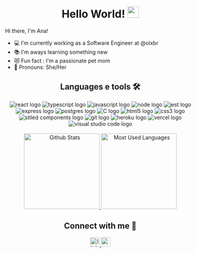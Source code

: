 <h1 align="center">
Hello World!
<img src=https://github.com/TheDudeThatCode/TheDudeThatCode/blob/master/Assets/Earth.gif width="30">
</h1>

Hi there, I'm Ana!

- 💻 I’m currently working as a Software Engineer at @olxbr
- 📚 I'm aways learning something new
- 😻 Fun fact : I'm a passionate pet mom 
- 🙂 Pronouns: She/Her

<div align="center">
  <h2>Languages e tools 🛠</h2>
 
 <img src="https://img.shields.io/badge/React-20232A?style=for-the-badge&logo=react&logoColor=61DAFB" alt="react logo"/>

<img src="https://img.shields.io/badge/TypeScript-007ACC?style=for-the-badge&logo=typescript&logoColor=white" alt="typescript logo"/>

<img src="https://img.shields.io/badge/JavaScript-323330?style=for-the-badge&logo=javascript&logoColor=F7DF1E" alt="javascript logo"/>

<img src="https://img.shields.io/badge/Node.js-339933?style=for-the-badge&logo=nodedotjs&logoColor=white" alt="node logo"/>

<img src="https://img.shields.io/badge/Jest-C21325?style=for-the-badge&logo=jest&logoColor=white" alt="jest logo"/>

<img src="https://img.shields.io/badge/Express.js-000000?style=for-the-badge&logo=express&logoColor=white" alt="express logo" />

<img src="https://img.shields.io/badge/PostgreSQL-316192?style=for-the-badge&logo=postgresql&logoColor=white" alt="postgres logo"/>

<img src="https://img.shields.io/badge/C-00599C?style=for-the-badge&logo=c&logoColor=white"  alt="C logo"/>

<img src="https://img.shields.io/badge/HTML5-E34F26?style=for-the-badge&logo=html5&logoColor=white" alt="html5 logo"/>

<img src="https://img.shields.io/badge/CSS3-1572B6?style=for-the-badge&logo=css3&logoColor=white" alt="css3 logo"/>

<img src="https://img.shields.io/badge/styled--components-DB7093?style=for-the-badge&logo=styled-components&logoColor=white" alt ="stiled components logo"/>

<img src="https://img.shields.io/badge/Git-F05032?style=for-the-badge&logo=git&logoColor=white" alt="git logo"/>

<img src="https://img.shields.io/badge/Heroku-430098?style=for-the-badge&logo=heroku&logoColor=white" alt="heroku logo"/>

<img src="https://img.shields.io/badge/Vercel-000000?style=for-the-badge&logo=vercel&logoColor=white" alt="vercel logo"/>

<img src="https://img.shields.io/badge/Visual_Studio_Code-0078D4?style=for-the-badge&logo=visual%20studio%20code&logoColor=white" alt="visual studio code logo" />

</div>

 <br />
<div align="center">
  
  <a href="https://github.com/anuraghazra/github-readme-stats">
    <img height="200px" width:"350px" src="https://github-readme-stats.vercel.app/api?username=Ana-Laura-Simoes&theme=omni&show_icons=true" alt="Github Stats"/>
  </a>
  
  <a href="https://github.com/anuraghazra/github-readme-stats">
    <img height="200px" src="https://github-readme-stats.vercel.app/api/top-langs/?username=Ana-Laura-Simoes&theme=omni&show_icons=true&hide=shell" alt="Most Used Languages" />
  </a>

</div>

<h2 align="center"> Connect with me 💬 </h2>

  <div align="center">
  <a href="https://www.linkedin.com/in/ana-laura-sim%C3%B5es/">
    <img height="25px" src="https://img.shields.io/badge/linkedin-%230077B5.svg?&style=for-the-badge&logo=linkedin&logoColor=white" alt="linkedin logo"/>
  </a>
  <a href="mailto:ana.simoesmatos@gmail.com">
    <img height="25px" src="https://img.shields.io/badge/Gmail-D14836?style=for-the-badge&logo=gmail&logoColor=white" alt="gmail logo"/>
  </a>
</div>
